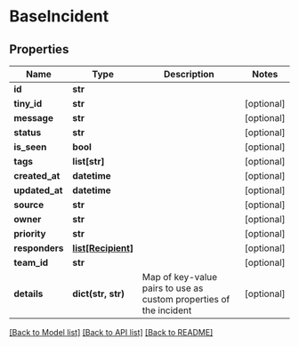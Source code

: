 # BaseIncident

## Properties
Name | Type | Description | Notes
------------ | ------------- | ------------- | -------------
**id** | **str** |  | 
**tiny_id** | **str** |  | [optional] 
**message** | **str** |  | [optional] 
**status** | **str** |  | [optional] 
**is_seen** | **bool** |  | [optional] 
**tags** | **list[str]** |  | [optional] 
**created_at** | **datetime** |  | [optional] 
**updated_at** | **datetime** |  | [optional] 
**source** | **str** |  | [optional] 
**owner** | **str** |  | [optional] 
**priority** | **str** |  | [optional] 
**responders** | [**list[Recipient]**](Recipient.md) |  | [optional] 
**team_id** | **str** |  | [optional] 
**details** | **dict(str, str)** | Map of key-value pairs to use as custom properties of the incident | [optional] 

[[Back to Model list]](../README.md#documentation-for-models) [[Back to API list]](../README.md#documentation-for-api-endpoints) [[Back to README]](../README.md)



